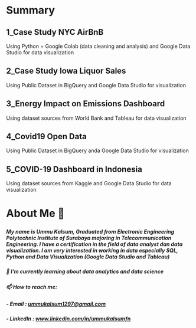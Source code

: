 # Summary
## 1_Case Study NYC AirBnB
Using Python + Google Colab (data cleaning and analysis) and Google Data Studio for data visualization

## 2_Case Study Iowa Liquor Sales
Using Public Dataset in BigQuery and Google Data Studio for visualization

## 3_Energy Impact on Emissions Dashboard
Using dataset sources from World Bank and Tableau for data visualization

## 4_Covid19 Open Data
Using Public Dataset in BigQuery anda Google Data Studio for visualization

## 5_COVID-19 Dashboard in Indonesia
Using dataset sources from Kaggle and Google Data Studio for data visualization






# About Me 👋 

##### 
##### My name is Ummu Kalsum, Graduated from Electronic Engineering Polytechnic Institute of Surabaya majoring in Telecommunication Engineering. I have a certification in the field of data analyst dan data visualization. I am very interested in working in data especially SQL, Python and Data Visualization (Google Data Studio and Tableau)

##### 📓 I’m currently learning about data analytics and data science
##### 📫 How to reach me: 
##### - Email    : ummukalsum1297@gmail.com
##### - LinkedIn : www.linkedin.com/in/ummukalsumfn


